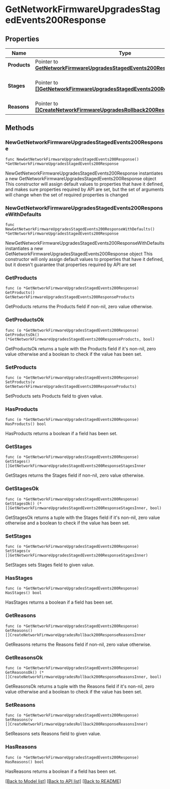 # GetNetworkFirmwareUpgradesStagedEvents200Response

## Properties

Name | Type | Description | Notes
------------ | ------------- | ------------- | -------------
**Products** | Pointer to [**GetNetworkFirmwareUpgradesStagedEvents200ResponseProducts**](GetNetworkFirmwareUpgradesStagedEvents200ResponseProducts.md) |  | [optional] 
**Stages** | Pointer to [**[]GetNetworkFirmwareUpgradesStagedEvents200ResponseStagesInner**](GetNetworkFirmwareUpgradesStagedEvents200ResponseStagesInner.md) | The ordered stages in the network | [optional] 
**Reasons** | Pointer to [**[]CreateNetworkFirmwareUpgradesRollback200ResponseReasonsInner**](CreateNetworkFirmwareUpgradesRollback200ResponseReasonsInner.md) | Reasons for the rollback | [optional] 

## Methods

### NewGetNetworkFirmwareUpgradesStagedEvents200Response

`func NewGetNetworkFirmwareUpgradesStagedEvents200Response() *GetNetworkFirmwareUpgradesStagedEvents200Response`

NewGetNetworkFirmwareUpgradesStagedEvents200Response instantiates a new GetNetworkFirmwareUpgradesStagedEvents200Response object
This constructor will assign default values to properties that have it defined,
and makes sure properties required by API are set, but the set of arguments
will change when the set of required properties is changed

### NewGetNetworkFirmwareUpgradesStagedEvents200ResponseWithDefaults

`func NewGetNetworkFirmwareUpgradesStagedEvents200ResponseWithDefaults() *GetNetworkFirmwareUpgradesStagedEvents200Response`

NewGetNetworkFirmwareUpgradesStagedEvents200ResponseWithDefaults instantiates a new GetNetworkFirmwareUpgradesStagedEvents200Response object
This constructor will only assign default values to properties that have it defined,
but it doesn't guarantee that properties required by API are set

### GetProducts

`func (o *GetNetworkFirmwareUpgradesStagedEvents200Response) GetProducts() GetNetworkFirmwareUpgradesStagedEvents200ResponseProducts`

GetProducts returns the Products field if non-nil, zero value otherwise.

### GetProductsOk

`func (o *GetNetworkFirmwareUpgradesStagedEvents200Response) GetProductsOk() (*GetNetworkFirmwareUpgradesStagedEvents200ResponseProducts, bool)`

GetProductsOk returns a tuple with the Products field if it's non-nil, zero value otherwise
and a boolean to check if the value has been set.

### SetProducts

`func (o *GetNetworkFirmwareUpgradesStagedEvents200Response) SetProducts(v GetNetworkFirmwareUpgradesStagedEvents200ResponseProducts)`

SetProducts sets Products field to given value.

### HasProducts

`func (o *GetNetworkFirmwareUpgradesStagedEvents200Response) HasProducts() bool`

HasProducts returns a boolean if a field has been set.

### GetStages

`func (o *GetNetworkFirmwareUpgradesStagedEvents200Response) GetStages() []GetNetworkFirmwareUpgradesStagedEvents200ResponseStagesInner`

GetStages returns the Stages field if non-nil, zero value otherwise.

### GetStagesOk

`func (o *GetNetworkFirmwareUpgradesStagedEvents200Response) GetStagesOk() (*[]GetNetworkFirmwareUpgradesStagedEvents200ResponseStagesInner, bool)`

GetStagesOk returns a tuple with the Stages field if it's non-nil, zero value otherwise
and a boolean to check if the value has been set.

### SetStages

`func (o *GetNetworkFirmwareUpgradesStagedEvents200Response) SetStages(v []GetNetworkFirmwareUpgradesStagedEvents200ResponseStagesInner)`

SetStages sets Stages field to given value.

### HasStages

`func (o *GetNetworkFirmwareUpgradesStagedEvents200Response) HasStages() bool`

HasStages returns a boolean if a field has been set.

### GetReasons

`func (o *GetNetworkFirmwareUpgradesStagedEvents200Response) GetReasons() []CreateNetworkFirmwareUpgradesRollback200ResponseReasonsInner`

GetReasons returns the Reasons field if non-nil, zero value otherwise.

### GetReasonsOk

`func (o *GetNetworkFirmwareUpgradesStagedEvents200Response) GetReasonsOk() (*[]CreateNetworkFirmwareUpgradesRollback200ResponseReasonsInner, bool)`

GetReasonsOk returns a tuple with the Reasons field if it's non-nil, zero value otherwise
and a boolean to check if the value has been set.

### SetReasons

`func (o *GetNetworkFirmwareUpgradesStagedEvents200Response) SetReasons(v []CreateNetworkFirmwareUpgradesRollback200ResponseReasonsInner)`

SetReasons sets Reasons field to given value.

### HasReasons

`func (o *GetNetworkFirmwareUpgradesStagedEvents200Response) HasReasons() bool`

HasReasons returns a boolean if a field has been set.


[[Back to Model list]](../README.md#documentation-for-models) [[Back to API list]](../README.md#documentation-for-api-endpoints) [[Back to README]](../README.md)


